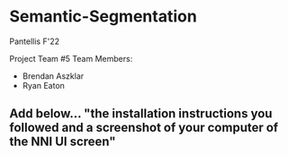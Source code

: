 # Semantic-Segmentation
Pantellis F'22 

Project Team #5
Team Members:
- Brendan Aszklar
- Ryan Eaton

## Add below... "the installation instructions you followed and a screenshot of your computer of the NNI UI screen"

